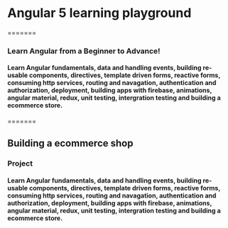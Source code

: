 #  Angular 5 learning playground

=======
### Learn Angular from a Beginner to Advance!
#### Learn Angular fundamentals, data and handling events, building re-usable components, directives, template driven forms, reactive forms, consuming http services, routing and navagation, authentication and authorization, deployment, building apps with firebase, animations, angular material, redux, unit testing, intergration testing and building a ecommerce store.
>>>>>
=======
## Building a ecommerce shop

### Project 
#### Learn Angular fundamentals, data and handling events, building re-usable components, directives, template driven forms, reactive forms, consuming http services, routing and navagation, authentication and authorization, deployment, building apps with firebase, animations, angular material, redux, unit testing, intergration testing and building a ecommerce store.

